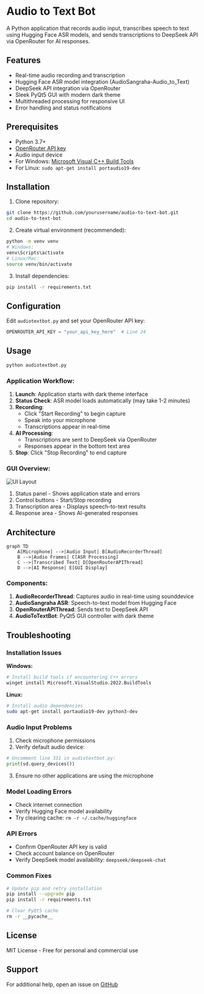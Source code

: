# Audio to Text Bot

A Python application that records audio input, transcribes speech to text using Hugging Face ASR models, and sends transcriptions to DeepSeek API via OpenRouter for AI responses.

## Features
- Real-time audio recording and transcription
- Hugging Face ASR model integration (AudioSangraha-Audio_to_Text)
- DeepSeek API integration via OpenRouter
- Sleek PyQt5 GUI with modern dark theme
- Multithreaded processing for responsive UI
- Error handling and status notifications

## Prerequisites
- Python 3.7+
- [OpenRouter API key](https://openrouter.ai/keys)
- Audio input device
- For Windows: [Microsoft Visual C++ Build Tools](https://visualstudio.microsoft.com/visual-cpp-build-tools/)
- For Linux: `sudo apt-get install portaudio19-dev`

## Installation
1. Clone repository:
```bash
git clone https://github.com/yourusername/audio-to-text-bot.git
cd audio-to-text-bot
```

2. Create virtual environment (recommended):
```bash
python -m venv venv
# Windows:
venv\Scripts\activate
# Linux/Mac:
source venv/bin/activate
```

3. Install dependencies:
```bash
pip install -r requirements.txt
```

## Configuration
Edit `audiotextbot.py` and set your OpenRouter API key:
```python
OPENROUTER_API_KEY = "your_api_key_here"  # Line 24
```

## Usage
```bash
python audiotextbot.py
```

### Application Workflow:
1. **Launch**: Application starts with dark theme interface
2. **Status Check**: ASR model loads automatically (may take 1-2 minutes)
3. **Recording**:
   - Click "Start Recording" to begin capture
   - Speak into your microphone
   - Transcriptions appear in real-time
4. **AI Processing**:
   - Transcriptions are sent to DeepSeek via OpenRouter
   - Responses appear in the bottom text area
5. **Stop**: Click "Stop Recording" to end capture

### GUI Overview:
![UI Layout](https://via.placeholder.com/800x500/2d2d30/61dafb?text=Audio-to-Text+Assistant)
1. Status panel - Shows application state and errors
2. Control buttons - Start/Stop recording
3. Transcription area - Displays speech-to-text results
4. Response area - Shows AI-generated responses

## Architecture
```mermaid
graph TD
    A[Microphone] -->|Audio Input| B[AudioRecorderThread]
    B -->|Audio Frames| C[ASR Processing]
    C -->|Transcribed Text| D[OpenRouterAPIThread]
    D -->|AI Response| E[GUI Display]
```

### Components:
1. **AudioRecorderThread**: Captures audio in real-time using sounddevice
2. **AudioSangraha ASR**: Speech-to-text model from Hugging Face
3. **OpenRouterAPIThread**: Sends text to DeepSeek API
4. **AudioToTextBot**: PyQt5 GUI controller with dark theme

## Troubleshooting
### Installation Issues
**Windows:**
```bash
# Install build tools if encountering C++ errors
winget install Microsoft.VisualStudio.2022.BuildTools
```

**Linux:**
```bash
# Install audio dependencies
sudo apt-get install portaudio19-dev python3-dev
```

### Audio Input Problems
1. Check microphone permissions
2. Verify default audio device:
```python
# Uncomment line 331 in audiotextbot.py:
print(sd.query_devices())
```
3. Ensure no other applications are using the microphone

### Model Loading Errors
- Check internet connection
- Verify Hugging Face model availability
- Try clearing cache: `rm -r ~/.cache/huggingface`

### API Errors
- Confirm OpenRouter API key is valid
- Check account balance on OpenRouter
- Verify DeepSeek model availability: `deepseek/deepseek-chat`

### Common Fixes
```bash
# Update pip and retry installation
pip install --upgrade pip
pip install -r requirements.txt

# Clear PyQt5 cache
rm -r __pycache__
```

## License
MIT License - Free for personal and commercial use

## Support
For additional help, open an issue on [GitHub](https://github.com/yourusername/audio-to-text-bot/issues)
